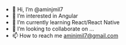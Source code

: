 - 👋 Hi, I’m @aminjmil7
- 👀 I’m interested in Angular
- 🌱 I’m currently learning React/React Native
- 💞️ I’m looking to collaborate on ...
- 📫 How to reach me aminjmil7@gmail.com

<!---
aminjmil7/aminjmil7 is a ✨ special ✨ repository because its `README.md` (this file) appears on your GitHub profile.
You can click the Preview link to take a look at your changes.
--->
